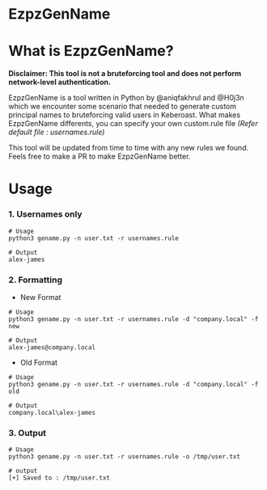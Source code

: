 # EzpzGenName

# What is EzpzGenName?

**Disclaimer: This tool is not a bruteforcing tool and does not perform network-level authentication.**

EzpzGenName is a tool written in Python by @aniqfakhrul and @H0j3n which we encounter some scenario that needed to generate custom principal names to bruteforcing valid users in Keberoast. What makes EzpzGenName differents, you can specify your own custom.rule file *(Refer default file : usernames.rule)*

This tool will be updated from time to time with any new rules we found. Feels free to make a PR to make EzpzGenName better.


# Usage

### 1. Usernames only

```
# Usage
python3 gename.py -n user.txt -r usernames.rule

# Output
alex-james
```

### 2. Formatting

- New Format

```
# Usage
python3 gename.py -n user.txt -r usernames.rule -d "company.local" -f new

# Output
alex-james@company.local
```

- Old Format

```
# Usage
python3 gename.py -n user.txt -r usernames.rule -d "company.local" -f old

# Output
company.local\alex-james
```

### 3. Output

```
# Usage
python3 gename.py -n user.txt -r usernames.rule -o /tmp/user.txt

# output
[+] Saved to : /tmp/user.txt
```
